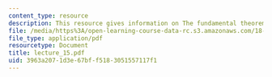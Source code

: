```yaml
---
content_type: resource
description: This resource gives information on The fundamental theorem of calculus.
file: /media/https%3A/open-learning-course-data-rc.s3.amazonaws.com/18-01-single-variable-calculus-fall-2005/3963a2071d3e67bff5183051557117f1_lecture_15.pdf
file_type: application/pdf
resourcetype: Document
title: lecture_15.pdf
uid: 3963a207-1d3e-67bf-f518-3051557117f1
---
```


